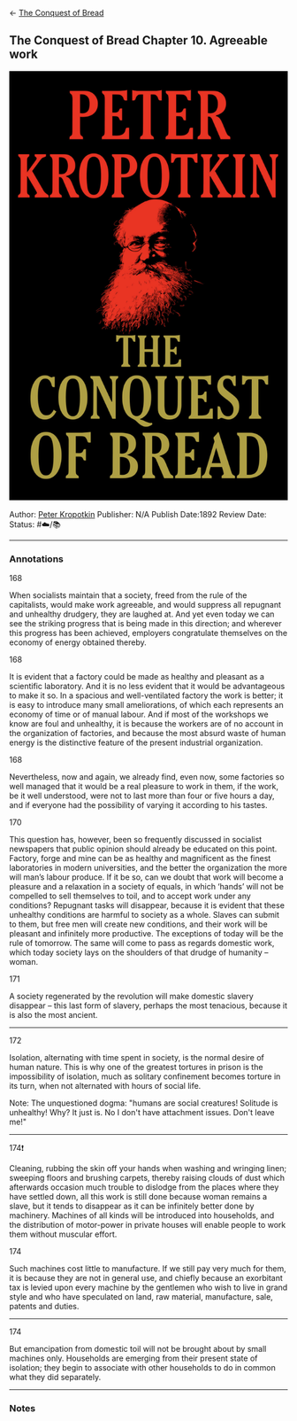 \<- [The Conquest of Bread](The%20Conquest%20of%20Bread.md)

## The Conquest of Bread Chapter 10. Agreeable work

[ ![150](%E2%9A%99%EF%B8%8F%20Tools/%F0%9F%93%B8%20Images/AD070838-239E-4BD8-98A7-F3CEBB0C1981.jpeg) ](https://www.amazon.com/gp/aw/d/B094761RQ3/ref=tmm_kin_swatch_0?ie=UTF8&qid=1675208114&sr=8-2)

Author: [Peter Kropotkin]()
Publisher: N/A
Publish Date:1892
Review Date:
Status: #☁️/📚 

---

### Annotations

168

When socialists maintain that a society, freed from the rule of the capitalists, would make work agreeable, and would suppress all repugnant and unhealthy drudgery, they are laughed at. And yet even today we can see the striking progress that is being made in this direction; and wherever this progress has been achieved, employers congratulate themselves on the economy of energy obtained thereby.

168

It is evident that a factory could be made as healthy and pleasant as a scientific laboratory. And it is no less evident that it would be advantageous to make it so. In a spacious and well-ventilated factory the work is better; it is easy to introduce many small ameliorations, of which each represents an economy of time or of manual labour. And if most of the workshops we know are foul and unhealthy, it is because the workers are of no account in the organization of factories, and because the most absurd waste of human energy is the distinctive feature of the present industrial organization.

168

Nevertheless, now and again, we already find, even now, some factories so well managed that it would be a real pleasure to work in them, if the work, be it well understood, were not to last more than four or five hours a day, and if everyone had the possibility of varying it according to his tastes.

170

This question has, however, been so frequently discussed in socialist newspapers that public opinion should already be educated on this point. Factory, forge and mine can be as healthy and magnificent as the finest laboratories in modern universities, and the better the organization the more will man’s labour produce. If it be so, can we doubt that work will become a pleasure and a relaxation in a society of equals, in which ‘hands’ will not be compelled to sell themselves to toil, and to accept work under any conditions? Repugnant tasks will disappear, because it is evident that these unhealthy conditions are harmful to society as a whole. Slaves can submit to them, but free men will create new conditions, and their work will be pleasant and infinitely more productive. The exceptions of today will be the rule of tomorrow. The same will come to pass as regards domestic work, which today society lays on the shoulders of that drudge of humanity – woman.

171

A society regenerated by the revolution will make domestic slavery disappear – this last form of slavery, perhaps the most tenacious, because it is also the most ancient. 

---

172

Isolation, alternating with time spent in society, is the normal desire of human nature. This is why one of the greatest tortures in prison is the impossibility of isolation, much as solitary confinement becomes torture in its turn, when not alternated with hours of social life.

Note: The unquestioned dogma: "humans are social creatures! Solitude is unhealthy! Why? It just is. No I don't have attachment issues. Don't leave me!"

---

174❗️

Cleaning, rubbing the skin off your hands when washing and wringing linen; sweeping floors and brushing carpets, thereby raising clouds of dust which afterwards occasion much trouble to dislodge from the places where they have settled down, all this work is still done because woman remains a slave, but it tends to disappear as it can be infinitely better done by machinery. Machines of all kinds will be introduced into households, and the distribution of motor-power in private houses will enable people to work them without muscular effort.

174

Such machines cost little to manufacture. If we still pay very much for them, it is because they are not in general use, and chiefly because an exorbitant tax is levied upon every machine by the gentlemen who wish to live in grand style and who have speculated on land, raw material, manufacture, sale, patents and duties.

---

174

But emancipation from domestic toil will not be brought about by small machines only. Households are emerging from their present state of isolation; they begin to associate with other households to do in common what they did separately. 

---

### Notes
